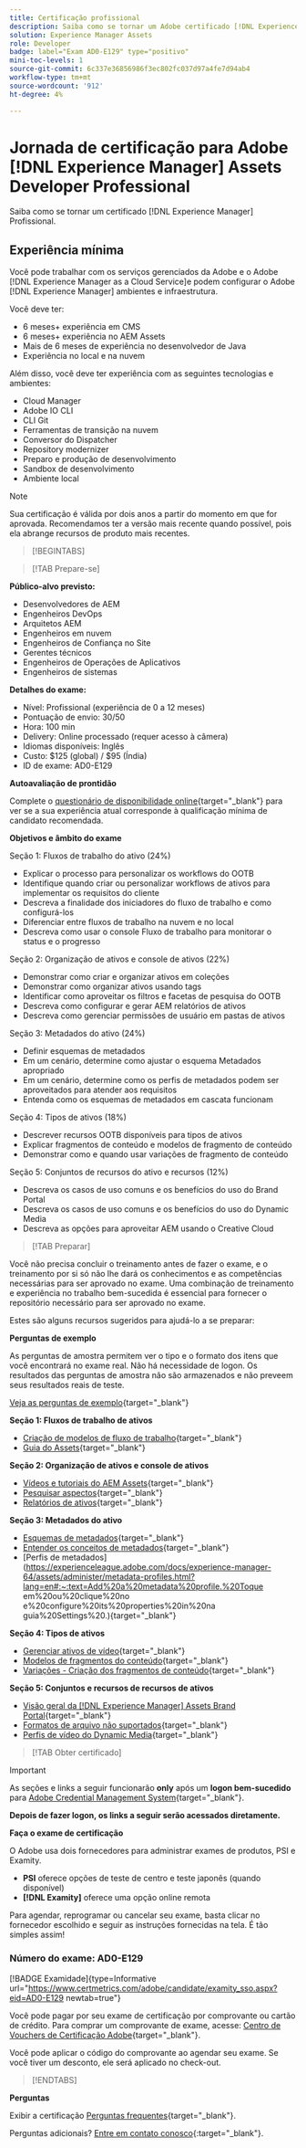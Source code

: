 ```yaml
---
title: Certificação profissional
description: Saiba como se tornar um Adobe certificado [!DNL Experience Manager] profissional.
solution: Experience Manager Assets
role: Developer
badge: label="Exam AD0-E129" type="positivo"
mini-toc-levels: 1
source-git-commit: 6c337e36856986f3ec802fc037d97a4fe7d94ab4
workflow-type: tm+mt
source-wordcount: '912'
ht-degree: 4%

---
```


# Jornada de certificação para Adobe [!DNL Experience Manager] Assets Developer Professional

Saiba como se tornar um certificado [!DNL Experience Manager] Profissional.

## Experiência mínima

Você pode trabalhar com os serviços gerenciados da Adobe e o Adobe [!DNL Experience Manager as a Cloud Service]e podem configurar o Adobe [!DNL Experience Manager] ambientes e infraestrutura.

Você deve ter:

* 6 meses+ experiência em CMS
* 6 meses+ experiência no AEM Assets
* Mais de 6 meses de experiência no desenvolvedor de Java
* Experiência no local e na nuvem

Além disso, você deve ter experiência com as seguintes tecnologias e ambientes:

* Cloud Manager
* Adobe IO CLI
* CLI Git
* Ferramentas de transição na nuvem
* Conversor do Dispatcher
* Repository modernizer
* Preparo e produção de desenvolvimento
* Sandbox de desenvolvimento
* Ambiente local

>[!NOTE]
>
>Sua certificação é válida por dois anos a partir do momento em que for aprovada. Recomendamos ter a versão mais recente quando possível, pois ela abrange recursos de produto mais recentes.

>[!BEGINTABS]

>[!TAB Prepare-se]

**Público-alvo previsto:**

* Desenvolvedores de AEM
* Engenheiros DevOps
* Arquitetos AEM
* Engenheiros em nuvem
* Engenheiros de Confiança no Site
* Gerentes técnicos
* Engenheiros de Operações de Aplicativos
* Engenheiros de sistemas

**Detalhes do exame:**

* Nível: Profissional (experiência de 0 a 12 meses)
* Pontuação de envio: 30/50
* Hora: 100 min
* Delivery: Online processado (requer acesso à câmera)
* Idiomas disponíveis: Inglês
* Custo: $125 (global) / $95 (Índia)
* ID de exame: AD0-E129

**Autoavaliação de prontidão**

Complete o [questionário de disponibilidade online](https://scorpion.caveon.com/launchpad/ad-q-e208-readiness-questionnaire-for-adobe-analytics-business-practitioner-expert-exam-copy-b9x6ey/ad-q-e129-readiness-questionnaire-for-adobe-aem-assets-developer-professional-exam){target="_blank"} para ver se a sua experiência atual corresponde à qualificação mínima de candidato recomendada.

**Objetivos e âmbito do exame**

Seção 1: Fluxos de trabalho do ativo (24%)

* Explicar o processo para personalizar os workflows do OOTB
* Identifique quando criar ou personalizar workflows de ativos para implementar os requisitos do cliente
* Descreva a finalidade dos iniciadores do fluxo de trabalho e como configurá-los
* Diferenciar entre fluxos de trabalho na nuvem e no local
* Descreva como usar o console Fluxo de trabalho para monitorar o status e o progresso

Seção 2: Organização de ativos e console de ativos (22%)

* Demonstrar como criar e organizar ativos em coleções
* Demonstrar como organizar ativos usando tags
* Identificar como aproveitar os filtros e facetas de pesquisa do OOTB
* Descreva como configurar e gerar AEM relatórios de ativos
* Descreva como gerenciar permissões de usuário em pastas de ativos

Seção 3: Metadados do ativo (24%)

* Definir esquemas de metadados
* Em um cenário, determine como ajustar o esquema Metadados apropriado
* Em um cenário, determine como os perfis de metadados podem ser aproveitados para atender aos requisitos
* Entenda como os esquemas de metadados em cascata funcionam

Seção 4: Tipos de ativos (18%)

* Descrever recursos OOTB disponíveis para tipos de ativos
* Explicar fragmentos de conteúdo e modelos de fragmento de conteúdo
* Demonstrar como e quando usar variações de fragmento de conteúdo

Seção 5: Conjuntos de recursos do ativo e recursos (12%)

* Descreva os casos de uso comuns e os benefícios do uso do Brand Portal
* Descreva os casos de uso comuns e os benefícios do uso do Dynamic Media
* Descreva as opções para aproveitar AEM usando o Creative Cloud

>[!TAB Preparar]

Você não precisa concluir o treinamento antes de fazer o exame, e o treinamento por si só não lhe dará os conhecimentos e as competências necessárias para ser aprovado no exame. Uma combinação de treinamento e experiência no trabalho bem-sucedida é essencial para fornecer o repositório necessário para ser aprovado no exame.

Estes são alguns recursos sugeridos para ajudá-lo a se preparar:

**Perguntas de exemplo**

As perguntas de amostra permitem ver o tipo e o formato dos itens que você encontrará no exame real. Não há necessidade de logon. Os resultados das perguntas de amostra não são armazenados e não preveem seus resultados reais de teste.

[Veja as perguntas de exemplo](https://scorpion.caveon.com/launchpad/ad0-e129-adobe-experience-manager-assets-developer-professional-copy-ms27zq){target="_blank"}

**Seção 1: Fluxos de trabalho de ativos**

* [Criação de modelos de fluxo de trabalho](https://experienceleague.adobe.com/docs/experience-manager-64/developing/extending-aem/extending-workflows/workflows-models.html?lang=en#sync-your-workflow-generate-a-runtime-model){target="_blank"}
* [Guia do Assets](https://experienceleague.adobe.com/docs/experience-manager-64/assets/home.html?lang=en){target="_blank"}

**Seção 2: Organização de ativos e console de ativos**

* [Vídeos e tutoriais do AEM Assets](https://experienceleague.adobe.com/docs/experience-manager-learn/assets/overview.html?lang=pt-BR){target="_blank"}
* [Pesquisar aspectos](https://experienceleague.adobe.com/docs/experience-manager-65/assets/administer/search-facets.html?lang=en#restoring-default-search-facets){target="_blank"}
* [Relatórios de ativos](https://experienceleague.adobe.com/docs/experience-manager-65/assets/administer/asset-reports.html?lang=en){target="_blank"}

**Seção 3: Metadados do ativo**

* [Esquemas de metadados](https://experienceleague.adobe.com/docs/experience-manager-64/assets/administer/metadata-schemas.html?lang=en#default-metadata-schema-forms){target="_blank"}
* [Entender os conceitos de metadados](https://experienceleague.adobe.com/docs/experience-manager-65/assets/administer/metadata-concepts.html?lang=en){target="_blank"}
* [Perfis de metadados](https://experienceleague.adobe.com/docs/experience-manager-64/assets/administer/metadata-profiles.html?lang=en#:~:text=Add%20a%20metadata%20profile.%20Toque em%20ou%20clique%20no e%20configure%20its%20properties%20in%20na guia%20Settings%20.){target="_blank"}

**Seção 4: Tipos de ativos**

* [Gerenciar ativos de vídeo](https://experienceleague.adobe.com/docs/experience-manager-64/assets/managing/managing-video-assets.html?lang=en#uploading-and-previewing-video-assets){target="_blank"}
* [Modelos de fragmentos do conteúdo](https://experienceleague.adobe.com/docs/experience-manager-65/assets/content-fragments/content-fragments-models.html?lang=en#creating-a-content-fragment-model){target="_blank"}
* [Variações - Criação dos fragmentos de conteúdo](https://experienceleague.adobe.com/docs/experience-manager-65/assets/content-fragments/content-fragments-variations.html?lang=en#managing-variations){target="_blank"}

**Seção 5: Conjuntos e recursos de recursos de ativos**

* [Visão geral da [!DNL Experience Manager] Assets Brand Portal](https://experienceleague.adobe.com/docs/experience-manager-brand-portal/using/introduction/brand-portal.html?lang=en){target="_blank"}
* [Formatos de arquivo não suportados](https://experienceleague.adobe.com/docs/experience-manager-brand-portal/using/introduction/brand-portal-supported-formats.html?lang=en){target="_blank"}
* [Perfis de vídeo do Dynamic Media](https://experienceleague.adobe.com/docs/experience-manager-cloud-service/content/assets/dynamicmedia/video-profiles.html?lang=en){target="_blank"}

>[!TAB Obter certificado]

>[!IMPORTANT]
>
>As seções e links a seguir funcionarão **only**  após um **logon bem-sucedido** para [Adobe Credential Management System](http://www.certmetrics.com/adobe){target="_blank"}.

**Depois de fazer logon, os links a seguir serão acessados diretamente.**

**Faça o exame de certificação**

O Adobe usa dois fornecedores para administrar exames de produtos, PSI e Examity.

* **PSI** oferece opções de teste de centro e teste japonês (quando disponível)
* **[!DNL Examity]** oferece uma opção online remota

Para agendar, reprogramar ou cancelar seu exame, basta clicar no fornecedor escolhido e seguir as instruções fornecidas na tela. É tão simples assim!

### Número do exame: AD0-E129

[!BADGE Examidade]{type=Informative url="https://www.certmetrics.com/adobe/candidate/examity_sso.aspx?eid=AD0-E129 newtab=true"}

Você pode pagar por seu exame de certificação por comprovante ou cartão de crédito. Para comprar um comprovante de exame, acesse: [Centro de Vouchers de Certificação Adobe](https://market.xvoucher.com/adobe/global){target="_blank"}.

Você pode aplicar o código do comprovante ao agendar seu exame. Se você tiver um desconto, ele será aplicado no check-out.

>[!ENDTABS]

**Perguntas**

Exibir a certificação [Perguntas frequentes](https://experienceleague.adobe.com/docs/certification/certification/faq.html?lang=en){target="_blank"}.

Perguntas adicionais? [Entre em contato conosco](mailto:certif@adobe.com){:target=&quot;_blank&quot;}.
